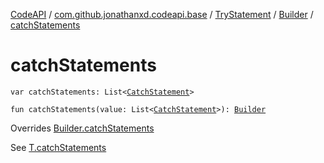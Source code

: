 [CodeAPI](../../../index.md) / [com.github.jonathanxd.codeapi.base](../../index.md) / [TryStatement](../index.md) / [Builder](index.md) / [catchStatements](.)

# catchStatements

`var catchStatements: List<`[`CatchStatement`](../../-catch-statement/index.md)`>`

`fun catchStatements(value: List<`[`CatchStatement`](../../-catch-statement/index.md)`>): `[`Builder`](index.md)

Overrides [Builder.catchStatements](../../-try-statement-base/-builder/catch-statements.md)

See [T.catchStatements](#)

